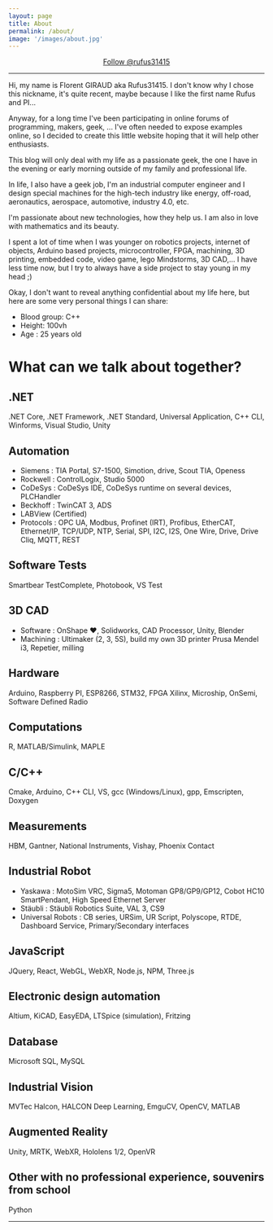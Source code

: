 ```yaml
---
layout: page
title: About
permalink: /about/
image: '/images/about.jpg'
---
```


<center>
<a class="github-button" href="https://github.com/rufus31415" data-size="large" data-show-count="true" aria-label="Follow @rufus31415 on GitHub">Follow @rufus31415</a>
</center>
<hr />


Hi, my name is Florent GIRAUD aka Rufus31415. I don't know why I chose this nickname, it's quite recent, maybe because I like the first name Rufus and PI...


Anyway, for a long time I've been participating in online forums of programming, makers, geek, ... I've often needed to expose examples online, so I decided to create this little website hoping that it will help other enthusiasts.

This blog will only deal with my life as a passionate geek, the one I have in the evening or early morning outside of my family and professional life.

In life, I also have a geek job, I'm an industrial computer engineer and I design special machines for the high-tech industry like energy, off-road, aeronautics, aerospace, automotive, industry 4.0, etc.

I'm passionate about new technologies, how they help us. I am also in love with mathematics and its beauty.

I spent a lot of time when I was younger on robotics projects, internet of objects, Arduino based projects, microcontroller, FPGA, machining, 3D printing, embedded code, video game, lego Mindstorms, 3D CAD,... I have less time now, but I try to always have a side project to stay young in my head ;)

Okay, I don't want to reveal anything confidential about my life here, but here are some very personal things I can share:
- Blood group: C++
- Height: 100vh
- Age : <span id="age">25</span> years old

# What can we talk about together?

## .NET
.NET Core, .NET Framework, .NET Standard, Universal Application, C++ CLI, Winforms, Visual Studio, Unity

## Automation
- Siemens : TIA Portal, S7-1500, Simotion, drive, Scout TIA, Openess
- Rockwell : ControlLogix, Studio 5000
- CoDeSys : CoDeSys IDE, CoDeSys runtime on several devices, PLCHandler
- Beckhoff : TwinCAT 3, ADS
- LABView (Certified)
- Protocols : OPC UA, Modbus, Profinet (IRT), Profibus, EtherCAT, Ethernet/IP, TCP/UDP, NTP, Serial, SPI, I2C, I2S, One Wire, Drive, Drive Cliq, MQTT, REST

## Software Tests
Smartbear TestComplete, Photobook, VS Test

## 3D CAD
- Software : OnShape ❤️, Solidworks, CAD Processor, Unity, Blender
- Machining : Ultimaker (2, 3, 5S), build my own 3D printer Prusa Mendel i3, Repetier, milling

## Hardware
Arduino, Raspberry PI, ESP8266, STM32, FPGA Xilinx, Microship, OnSemi, Software Defined Radio

## Computations
R, MATLAB/Simulink, MAPLE

## C/C++
Cmake, Arduino, C++ CLI, VS, gcc (Windows/Linux), gpp, Emscripten, Doxygen

## Measurements
HBM, Gantner, National Instruments, Vishay, Phoenix Contact

## Industrial Robot
- Yaskawa : MotoSim VRC, Sigma5, Motoman GP8/GP9/GP12, Cobot HC10 SmartPendant, High Speed Ethernet Server
- Stäubli : Stäubli Robotics Suite, VAL 3, CS9
- Universal Robots : CB series, URSim, UR Script, Polyscope, RTDE, Dashboard Service, Primary/Secondary interfaces

## JavaScript
JQuery, React, WebGL, WebXR, Node.js, NPM, Three.js

## Electronic design automation
Altium, KiCAD, EasyEDA, LTSpice (simulation), Fritzing

## Database
Microsoft SQL, MySQL

## Industrial Vision
MVTec Halcon, HALCON Deep Learning, EmguCV, OpenCV, MATLAB

## Augmented Reality
Unity, MRTK, WebXR, Hololens 1/2, OpenVR

## Other with no professional experience, souvenirs from school
Python




***

<script>
function update(){
document.getElementById("age").innerText = Date.now()/31557600000 - 118062907/ 5259600
	setTimeout(update, 100);
}
update();
</script>